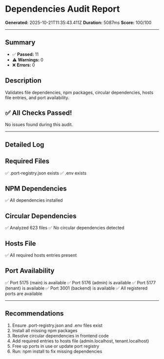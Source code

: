 # Dependencies Audit Report

**Generated:** 2025-10-21T11:35:43.411Z
**Duration:** 5087ms
**Score:** 100/100

---

## Summary

- ✅ **Passed:** 11
- ⚠️  **Warnings:** 0
- ❌ **Errors:** 0

## Description

Validates file dependencies, npm packages, circular dependencies, hosts file entries, and port availability.

## ✅ All Checks Passed!

No issues found during this audit.

---

## Detailed Log


## Required Files

✅ .port-registry.json exists
✅ .env exists

## NPM Dependencies

✅ All dependencies installed

## Circular Dependencies

✅ Analyzed 623 files
✅ No circular dependencies detected

## Hosts File

✅ All required hosts entries present

## Port Availability

✅ Port 5175 (main) is available
✅ Port 5176 (admin) is available
✅ Port 5177 (tenant) is available
✅ Port 3001 (backend) is available
✅ All registered ports are available

---

## Recommendations

1. Ensure .port-registry.json and .env files exist
2. Install all missing npm packages
3. Resolve circular dependencies in frontend code
4. Add required entries to hosts file (admin.localhost, tenant.localhost)
5. Free up ports in use or update port registry
6. Run: npm install to fix missing dependencies
